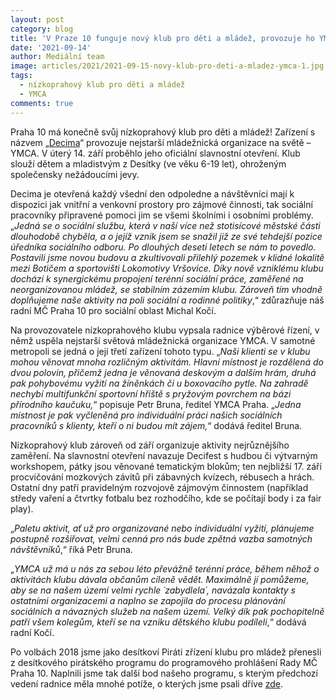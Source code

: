 ```yaml
---
layout: post
category: blog
title: 'V Praze 10 funguje nový klub pro děti a mládež, provozuje ho YMCA'
date: '2021-09-14'
author: Mediální team 
image: articles/2021/2021-09-15-novy-klub-pro-deti-a-mladez-ymca-1.jpg
tags:
  - nízkoprahový klub pro děti a mládež
  - YMCA
comments: true
---
```


Praha 10 má konečně svůj nízkoprahový klub pro děti a mládež! Zařízení s názvem „[Decima](http://www.praha.ymca.cz/decima)“ provozuje nejstarší mládežnická organizace na světě – YMCA. V úterý 14. září proběhlo jeho oficiální slavnostní otevření. Klub slouží dětem a mladistvým z Desítky (ve věku 6-19 let), ohroženým společensky nežádoucími jevy.

Decima je otevřená každý všední den odpoledne a návštěvníci mají k dispozici jak vnitřní a venkovní prostory pro zájmové činnosti, tak sociální pracovníky připravené pomoci jim se všemi školními i osobními problémy. „_Jedná se o sociální službu, která v naší více než stotisícové městské části dlouhodobě chyběla, a o jejíž vznik jsem se snažil již ze své tehdejší pozice úředníka sociálního odboru. Po dlouhých deseti letech se nám to povedlo. Postavili jsme novou budovu a zkultivovali přilehlý pozemek v klidné lokalitě mezi Botičem a sportovišti Lokomotivy Vršovice. Díky nově vzniklému klubu dochází k synergickému propojení terénní sociální práce, zaměřené na neorganizovanou mládež, se stabilním zázemím klubu. Zároveň tím vhodně doplňujeme naše aktivity na poli sociální a rodinné politiky_,“ zdůrazňuje náš radní MČ Praha 10 pro sociální oblast Michal Kočí.

Na provozovatele nízkoprahového klubu vypsala radnice výběrové řízení, v němž uspěla nejstarší světová mládežnická organizace YMCA. V samotné metropoli se jedná o její třetí zařízení tohoto typu. „_Naši klienti se v klubu mohou věnovat mnoha rozličným aktivitám. Hlavní místnost je rozdělená do dvou polovin, přičemž jedna je věnovaná deskovým a dalším hrám, druhá pak pohybovému vyžití na žíněnkách či u boxovacího pytle. Na zahradě nechybí multifunkční sportovní hřiště s pryžovým povrchem na bázi přírodního kaučuku,_“ popisuje Petr Bruna, ředitel YMCA Praha. „_Jedna místnost je pak vyčleněná pro individuální práci našich sociálních pracovníků s klienty, kteří o ni budou mít zájem,_“ dodává ředitel Bruna.

Nízkoprahový klub zároveň od září organizuje aktivity nejrůznějšího zaměření. Na slavnostní otevření navazuje Decifest s hudbou či výtvarným workshopem, pátky jsou věnované tematickým blokům; ten nejbližší 17. září procvičování mozkových závitů při zábavných kvízech, rébusech a hrách. Ostatní dny patří pravidelným rozvojově zájmovým činnostem (například středy vaření a čtvrtky fotbalu bez rozhodčího, kde se počítají body i za fair play).

„_Paletu aktivit, ať už pro organizované nebo individuální vyžití, plánujeme postupně rozšiřovat, velmi cenná pro nás bude zpětná vazba samotných návštěvníků_,“ říká Petr Bruna.

„_YMCA už má u nás za sebou léto převážně terénní práce, během něhož o aktivitách klubu dávala občanům cíleně vědět. Maximálně jí pomůžeme, aby se na našem území velmi rychle ´zabydlela´, navázala kontakty s ostatními organizacemi a naplno se zapojila do procesu plánování sociálních a návazných služeb na našem území. Velký dík pak pochopitelně patří všem kolegům, kteří se na vzniku dětského klubu podíleli_,“ dodává radní Kočí.

Po volbách 2018 jsme jako desítkoví Piráti zřízení klubu pro mládež přenesli z desítkového pirátského programu do programového prohlášení Rady MČ Praha 10. Naplnili jsme tak další bod našeho programu, s kterým předchozí vedení radnice měla mnohé potíže, o kterých jsme psali dříve  [zde](https://pirati10.cz/vybudovani-nizkoprahoveho-klubu-pro-mladez-se-ukazalo-byt-pro-koalici-prilis-vysokym-cilem/).






